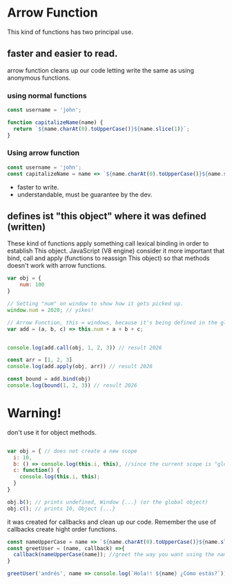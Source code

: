 # Arrow Function
This kind of functions has two principal use.

## faster and easier to read.
arrow function cleans up our code letting write the same as using anonymous functions.

### using normal functions
```js
const username = 'john';

function capitalizeName(name) {
  return `${name.charAt(0).toUpperCase()}${name.slice(1)}`;  
}
```

### Using arrow function
```js
const username = 'john';
const capitalizeName = name => `${name.charAt(0).toUpperCase()}${name.slice(1)}`
```
* faster to write.
* understandable, must be guarantee by the dev.


## defines ist "this object" where it was defined (written)
These kind of functions apply something call lexical binding in order to establish This object. JavaScript (V8 engine) consider it more important that bind, call and apply (functions to reassign This object) so that methods doesn't work with arrow functions.

```js
var obj = {
    num: 100
}

// Setting "num" on window to show how it gets picked up.
window.num = 2020; // yikes!

// Arrow Function, this = windows, because it's being defined in the global scope
var add = (a, b, c) => this.num + a + b + c; 


console.log(add.call(obj, 1, 2, 3)) // result 2026

const arr = [1, 2, 3]
console.log(add.apply(obj, arr)) // result 2026

const bound = add.bind(obj)
console.log(bound(1, 2, 3)) // result 2026

```

# Warning!
don't use it for object methods.

```js

var obj = { // does not create a new scope
  i: 10,
  b: () => console.log(this.i, this), //since the current scope is "global" that will be the value of this for arrow function
  c: function() {
    console.log(this.i, this);
  }
}

obj.b(); // prints undefined, Window {...} (or the global object)
obj.c(); // prints 10, Object {...}

```
it was created for callbacks and clean up our code. Remember the use of callbacks create hight order functions.

```js
const nameUpperCase = name => `${name.charAt(0).toUpperCase()}${name.slice(1)}`;
const greetUser = (name, callback) =>{
  callback(nameUpperCase(name)); //greet the way you want using the name in uppercase (only the first letter).
}

greetUser('andrés', name => console.log(`Hola!! ${name} ¿Cómo estás?`));
```

